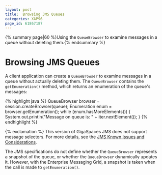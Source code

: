 ```yaml
---
layout: post
title:  Browsing JMS Queues
categories: XAP96
page_id: 61867187
---
```


{% summary page|60 %}Using the `QueueBrowser` to examine messages in a queue without deleting them.{% endsummary %}

# Browsing JMS Queues

A client application can create a `QueueBrowser` to examine messages in a queue without actually deleting them. The `QueueBrowser` contains the `getEnumeration()` method, which returns an enumeration of the queue's messages:

{% highlight java %}
QueueBrowser browser = session.createBrowser(queue);
Enumeration enum = browser.getEnumeration();
while (enum.hasMoreElements()) {
    System.out.println("Message on queue is: " + iter.nextElement());
}
{% endhighlight %}

{% exclamation %} This version of GigaSpaces JMS does not support message selectors. For more details, see the [JMS Known Issues and Considerations](/xap96/2011/02/14/jms-known-issues-and-considerations.html).

The JMS specifications do not define whether the `QueueBrowser` represents a snapshot of the queue, or whether the `QueueBrowser` dynamically updates it. However, with the Enterprise Messaging Grid, a snapshot is taken when the call is made to `getEnumeration()`.
